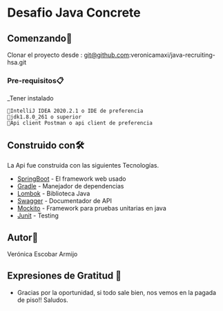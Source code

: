 # Desafio Java Concrete


## Comenzando🚀

Clonar el proyecto desde : git@github.com:veronicamaxi/java-recruiting-hsa.git

### Pre-requisitos📋

_Tener instalado
```
🚀IntelliJ IDEA 2020.2.1 o IDE de preferencia
🚀jdk1.8.0_261 o superior
🚀Api client Postman o api client de preferencia
```

## Construido con🛠️
La Api fue construida con las siguientes Tecnologías.
* [SpringBoot](https://spring.io/projects/spring-boot) - El framework web usado
* [Gradle](https://gradle.org/) - Manejador de dependencias
* [Lombok](https://projectlombok.org/) - Biblioteca Java
* [Swagger](https://swagger.io/) - Documentador de API
* [Mockito](https://site.mockito.org/) - Framework para pruebas unitarias en java
* [Junit](https://junit.org/junit5/) - Testing

## Autor🚀️

Verónica Escobar Armijo

## Expresiones de Gratitud 🎁

* Gracias por la oportunidad, si todo sale bien, nos vemos en la pagada de piso!! Saludos.
